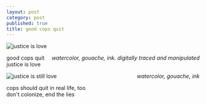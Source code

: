 ```yaml
---
layout: post
category: post
published: true
title: good cops quit
---
```

![justice is love]({{site.baseurl}}/media/good-cops-quit.jpeg)
<!--more-->
<span class='date' style='float:right;'>*watercolor, gouache, ink. digitally traced and manipulated*</span>

  
  
  
good cops quit   
justice is love




![justice is still love]({{site.baseurl}}/media/good-cops-quit-painting.jpeg)
<span class='date' style='float:right;'>*watercolor, gouache, ink*</span>




cops should quit in real life, too  
don't colonize, end the lies

